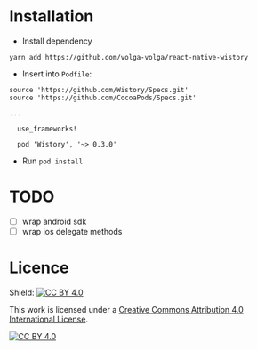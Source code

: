 # Installation

- Install dependency
 
`yarn add https://github.com/volga-volga/react-native-wistory`

- Insert into `Podfile`:

```
source 'https://github.com/Wistory/Specs.git'
source 'https://github.com/CocoaPods/Specs.git'

...

  use_frameworks!

  pod 'Wistory', '~> 0.3.0'

```

- Run `pod install`

# TODO

- [ ] wrap android sdk
- [ ] wrap ios delegate methods

# Licence
Shield: [![CC BY 4.0][cc-by-shield]][cc-by]

This work is licensed under a
[Creative Commons Attribution 4.0 International License][cc-by].

[![CC BY 4.0][cc-by-image]][cc-by]

[cc-by]: http://creativecommons.org/licenses/by/4.0/
[cc-by-image]: https://i.creativecommons.org/l/by/4.0/88x31.png
[cc-by-shield]: https://img.shields.io/badge/License-CC%20BY%204.0-lightgrey.svg
